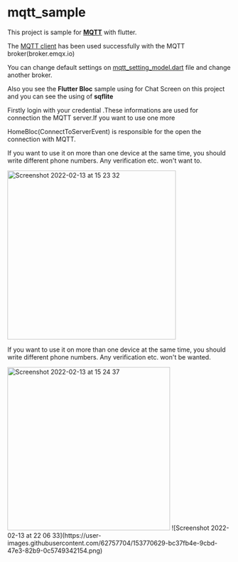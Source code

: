 # mqtt_sample
<p>This project is sample for  <a href="https://mqtt.org/"><B>MQTT</B></a> with flutter.</p>
<p>The <a href="https://pub.dev/packages/mqtt_client">MQTT client</a> has been used successfully with the MQTT broker(broker.emqx.io)</p>
<p>You can change default settings on <a href="https://github.com/okan-oz/mqtt_sample/blob/master/flutter_mqtt_chat_sample/lib/module/mqtt/models/mqtt_setting_model.dart">mqtt_setting_model.dart</a>  file and  change another broker.</p>
<p>Also you see the <B>Flutter Bloc</B> sample using for Chat Screen on this project and you can see the using of <B>sqflite</B></p>
<p>Firstly login with your credential .These informations are used for connection the MQTT server.If you want to use one more </p>

<p>HomeBloc(ConnectToServerEvent) is responsible for the open the connection with MQTT.</p>
<p>If you want to use it on more than one device at the same time, you should write different phone numbers. Any verification etc. won't want to.</p>
<img width="379" alt="Screenshot 2022-02-13 at 15 23 32" src="https://user-images.githubusercontent.com/62757704/153769769-9f60ba42-cb4e-4a78-b79e-ecd396f98109.png">
<p>If you want to use it on more than one device at the same time, you should write different phone numbers. Any verification etc. won't be wanted.</p>

<img width="366" alt="Screenshot 2022-02-13 at 15 24 37" src="https://user-images.githubusercontent.com/62757704/153770558-1d09abcf-775e-417e-a381-725bf517c146.png">
![Screenshot 2022-02-13 at 22 06 33](https://user-images.githubusercontent.com/62757704/153770629-bc37fb4e-9cbd-47e3-82b9-0c5749342154.png)
